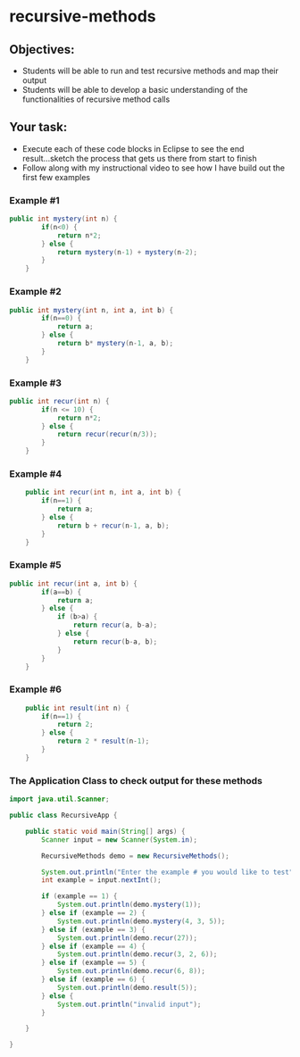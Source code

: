 # recursive-methods

## Objectives:
- Students will be able to run and test recursive methods and map their output 
- Students will be able to develop a basic understanding of the functionalities of recursive method calls

## Your task:
- Execute each of these code blocks in Eclipse to see the end result...sketch the process that gets us there from start to finish
- Follow along with my instructional video to see how I have build out the first few examples

### Example #1

```java
public int mystery(int n) {
		if(n<0) {
			return n*2;
		} else {
			return mystery(n-1) + mystery(n-2);
		}
	}
```

### Example #2

```java
public int mystery(int n, int a, int b) {
		if(n==0) {
			return a;
		} else {
			return b* mystery(n-1, a, b);
		}
	}
```

### Example #3

```java
public int recur(int n) {
		if(n <= 10) {
			return n*2;
		} else {
			return recur(recur(n/3));
		}
	}
```

### Example #4

```java 
	public int recur(int n, int a, int b) {
		if(n==1) {
			return a;
		} else {
			return b + recur(n-1, a, b);
		}
	}
```

### Example #5

```java
public int recur(int a, int b) {
		if(a==b) {
			return a;
		} else {
			if (b>a) {
				return recur(a, b-a);
			} else {
				return recur(b-a, b);
			}
		}
	}
```

### Example #6

```java
	public int result(int n) {
		if(n==1) {
			return 2;
		} else {
			return 2 * result(n-1);
		}
	}
```

### The Application Class to check output for these methods

```java
import java.util.Scanner;

public class RecursiveApp {

	public static void main(String[] args) {
		Scanner input = new Scanner(System.in);

		RecursiveMethods demo = new RecursiveMethods();

		System.out.println("Enter the example # you would like to test");
		int example = input.nextInt();

		if (example == 1) {
			System.out.println(demo.mystery(1));
		} else if (example == 2) {
			System.out.println(demo.mystery(4, 3, 5));
		} else if (example == 3) {
			System.out.println(demo.recur(27));
		} else if (example == 4) {
			System.out.println(demo.recur(3, 2, 6));
		} else if (example == 5) {
			System.out.println(demo.recur(6, 8));
		} else if (example == 6) {
			System.out.println(demo.result(5));
		} else {
			System.out.println("invalid input");
		}

	}

}
```


